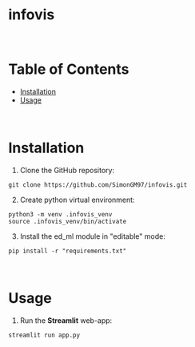 # infovis

&nbsp;
# Table of Contents
- [Installation](#installation)
- [Usage](#usage)

&nbsp;
# Installation
1. Clone the GitHub repository:
```
git clone https://github.com/SimonGM97/infovis.git
```
2. Create python virtual environment:
```
python3 -m venv .infovis_venv
source .infovis_venv/bin/activate
```
3. Install the ed_ml module in "editable" mode:
```
pip install -r "requirements.txt"
```

&nbsp;
# Usage
1. Run the **Streamlit** web-app:
```
streamlit run app.py
```